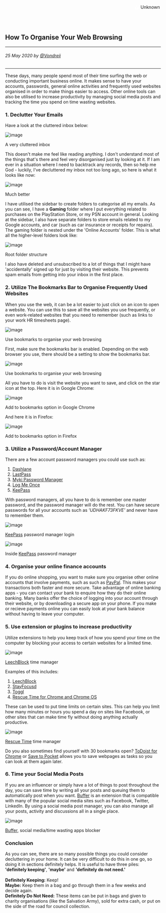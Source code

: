 <div class="parallax" style="height: 350px; background-image: url('../../../assets/blog/organisation/organise-web-browsing/header.jpg');">
  <div class="imageTextCollage"><a class="photoCred" style="margin-top: 300px; float: right;" href="https://unsplash.com" target="_blank" rel="noopener noreferrer" title="Download free do whatever you want high-resolution photos from Igor Miske"><span style="display:inline-block;padding:2px 3px"><svg xmlns="http://www.w3.org/2000/svg" style="height:12px;width:auto;vertical-align:middle;top:-2px;fill:white" viewBox="0 0 32 32"><title>unsplash-logo</title><path d="M10 9V0h12v9H10zm12 5h10v18H0V14h10v9h12v-9z"></path></svg></span><span style="display:inline-block;padding:2px 3px">Unknown</span></a></div>
</div>
<br>
<div class="writtenContent">

## How To Organise Your Web Browsing
___

###### 25 May 2020 by [@Vondreii](https://www.instagram.com/vondreii/?hl=en)
___


These days, many people spend most of their time surfing the web or conducting important business online. It makes sense to have your accounts, passwords, general online activities and frequently used websites organised in order to make things easier to access. Other online tools can also be utilised to increase productivity by managing social media posts and tracking the time you spend on time wasting websites.

### 1. Declutter Your Emails

Have a look at the cluttered inbox below:

<!-- ----------- Image ----------- -->
<div class="blog-image-container">
    <img src="../../../assets/blog/organisation/organise-web-browsing/email-cluttered.PNG" alt="image" class="blog-image"/>
	<div class="content-photo-credit"><p>A very cluttered inbox</p></div>
</div>
<!-- ----------------------------- -->

This doesn't make me feel like reading anything. I don't understand most of the things that's there and feel very disorganised just by looking at it. 
If I am ever in a situation where I need to backtrack any records, then so help me God - luckily, I've decluttered my inbox not too long ago, so here is what it looks like now:

<!-- ----------- Image ----------- -->
<div class="blog-image-container">
	<img src="../../../assets/blog/organisation/organise-web-browsing/email-folder2.PNG" alt="image" class="blog-image"/>
	<div class="content-photo-credit"><p>Much better</p></div>
</div>
<!-- ----------------------------- -->

I have utilised the sidebar to create folders to categorise all my emails. As you can see, I have a <strong>Gaming</strong> folder where I put everything related to purchases on the PlayStation Store, or my PSN account in general.
Looking at the sidebar, I also have separate folders to store emails related to my Google accounts, and car (such as car insurance or receipts for repairs).
The gaming folder is nested under the 'Online Accounts' folder. This is what all the higher-level folders look like: 

<!-- ----------- Image ----------- -->
<div class="blog-image-container">
	<img src="../../../assets/blog/organisation/organise-web-browsing/email-folder1.PNG" alt="image" class="blog-image"/>
	<div class="content-photo-credit"><p>Root folder structure</p></div>
</div>
<!-- ----------------------------- -->

I also have deleted and unsubscribed to a lot of things that I might have 'accidentally' signed up for just by visiting their website. This prevents spam emails from getting into your inbox in the first place.    

### 2. Utilize The Bookmarks Bar to Organise Frequently Used Websites

When you use the web, it can be a lot easier to just click on an icon to open a website. You can use this to save all the websites you use frequently, or even work-related websites that you need to remember (such as links to your work HR timesheets page).

<!-- ----------- Image ----------- -->
<div class="blog-image-container">
  <img src="../../../assets/blog/organisation/organise-web-browsing/bookmarks.jpg" alt="image" class="blog-image"/>
  <div class="content-photo-credit"><p>Use bookmarks to organise your web browsing</p></div>
</div>
<!-- ----------------------------- -->

First, make sure the bookmarks bar is enabled. Depending on the web browser you use, there should be a setting to show the bookmarks bar.

<!-- ----------- Image ----------- -->
<div class="blog-image-container">
  <img src="../../../assets/blog/organisation/organise-web-browsing/bookmarks-4.PNG" alt="image" class="blog-image"/>
  <div class="content-photo-credit"><p>Use bookmarks to organise your web browsing</p></div>
</div>
<!-- ----------------------------- -->

All you have to do is visit the website you want to save, and click on the star icon at the top. Here it is in Google Chrome:

<!-- ----------- Image ----------- -->
<div class="blog-image-container">
  <img src="../../../assets/blog/organisation/organise-web-browsing/bookmarks-2.jpg" alt="image" class="blog-image"/>
  <div class="content-photo-credit"><p>Add to bookmarks option in Google Chrome</p></div>
</div>
<!-- ----------------------------- -->

And here it is in Firefox:

<!-- ----------- Image ----------- -->
<div class="blog-image-container">
  <img src="../../../assets/blog/organisation/organise-web-browsing/bookmarks-3.PNG" alt="image" class="blog-image"/>
  <div class="content-photo-credit"><p>Add to bookmarks option in Firefox</p></div>  
</div>
<!-- ----------------------------- -->
	
### 3. Utilize a Password/Account Manager

There are a few account password managers you could use such as:

1. <a href="https://www.dashlane.com">Dashlane</a>
2. <a href="https://www.lastpass.com/">LastPass</a>
3. <a href="https://www.myki.com/">Myki Password Manager</a>
4. <a href="https://www.logmeonce.com/">Log Me Once</a>
5. <a href="https://keepass.info/">KeePass</a>

With password managers, all you have to do is remember one master password, and the password manager will do the rest.
You can have secure passwords for all your accounts such as <i>'UDHAKF73FKVE'</i> and never have to remember them.

<!-- ----------- Image ----------- -->
<div class="blog-image-container">
  <img src="../../../assets/blog/organisation/organise-web-browsing/keepass-1.PNG" alt="image" class="blog-image"/>
  <div class="content-photo-credit"><p><a href="https://keepass.info/">KeePass</a> password manager login</p></div>
</div>
<!-- ----------------------------- -->

<!-- ----------- Image ----------- -->
<div class="blog-image-container">
  <img src="../../../assets/blog/organisation/organise-web-browsing/keepass-2.PNG" alt="image" class="blog-image"/>
  <div class="content-photo-credit"><p>Inside <a href="https://keepass.info/">KeePass</a> password manager</p></div>
</div>
<!-- ----------------------------- -->

### 4. Organise your online finance accounts

If you do online shopping, you want to make sure you organise other online accounts that involve payments, such as such as <a href="https://www.paypal.com/">PayPal</a>.
This makes your transactions both faster and more secure. Take advantage of online banking apps - you can contact your bank to enquire how they do their online banking.
Many banks offer the choice of logging into your account through their website, or by downloading a secure app on your phone.
If you make or recieve payments online you can easily look at your bank balance without having to leave your computer.

### 5. Use extension or plugins to increase productivity

Utilize extensions to help you keep track of how you spend your time on the computer by blocking your access to certain websites for a limited time. 

<!-- ----------- Image ----------- -->
<div class="blog-image-container">
  <img src="../../../assets/blog/organisation/organise-web-browsing/leechblock.PNG" alt="image" class="blog-image"/>
  <div class="content-photo-credit"><p><a href="https://chrome.google.com/webstore/detail/leechblock-ng/blaaajhemilngeeffpbfkdjjoefldkok">LeechBlock</a> time manager</p></div>
</div>
<!-- ----------------------------- -->

Examples of this includes:

1. <a href="https://chrome.google.com/webstore/detail/leechblock-ng/blaaajhemilngeeffpbfkdjjoefldkok">LeechBlock</a>
2. <a href="https://chrome.google.com/webstore/detail/stayfocusd/laankejkbhbdhmipfmgcngdelahlfoji?hl=en">StayFocusd</a>
3. <a href="https://chrome.google.com/webstore/detail/toggl-button-productivity/oejgccbfbmkkpaidnkphaiaecficdnfn">Toggl</a>
4. <a href="https://chrome.google.com/webstore/detail/rescuetime-for-chrome-and/bdakmnplckeopfghnlpocafcepegjeap">Rescue Time for Chrome and Chrome OS</a>

These can be used to put time limits on certain sites.
This can help you limit how many minutes or hours you spend a day on sites like Facebook, or other sites that can make time fly without doing anything actually productive.

<!-- ----------- Image ----------- -->
<div class="blog-image-container">
  <img src="../../../assets/blog/organisation/organise-web-browsing/rescueTime.PNG" alt="image" class="blog-image"/>
  <div class="content-photo-credit"><p><a href="https://chrome.google.com/webstore/detail/rescuetime-for-chrome-and/bdakmnplckeopfghnlpocafcepegjeap">Rescue Time</a> time manager</p></div>
</div>
<!-- ----------------------------- -->

Do you also sometimes find yourself with 30 bookmarks open? 
<a href="https://chrome.google.com/webstore/detail/todoist-for-chrome/jldhpllghnbhlbpcmnajkpdmadaolakh?hl=en">ToDoist for Chrome</a> 
or <a href="https://chrome.google.com/webstore/detail/save-to-pocket/niloccemoadcdkdjlinkgdfekeahmflj">Save to Pocket</a>
allows you to save webpages as tasks so you can look at them again later.

### 6. Time your Social Media Posts

If you are an influencer or simply have a lot of things to post throughout the day, you can save time by writing all your posts 
and queuing them to automatically post when you want. <a href="https://chrome.google.com/webstore/detail/buffer/noojglkidnpfjbincgijbaiedldjfbhh">Buffer</a>
is an extension that is compatible with many of the popular social media sites such as Facebook, Twitter, LinkedIn.
By using a social media post manager, you can also manage all your posts, activity and discussions all in a single place. 

<!-- ----------- Image ----------- -->
<div class="blog-image-container">
  <img src="../../../assets/blog/organisation/organise-web-browsing/buffer.PNG" alt="image" class="blog-image"/>
  <div class="content-photo-credit"><p><a href="https://chrome.google.com/webstore/detail/buffer/noojglkidnpfjbincgijbaiedldjfbhh">Buffer</a>, social media/time wasting apps blocker</p></div>
</div>
<!-- ----------------------------- -->
	
### Conclusion

As you can see, there are so many possible things you could consider decluttering in your home. It can be very difficult to do this in one go, so doing it in sections definitely helps.
It is useful to have three piles: **'definitely keeping'**, **'maybe'** and **'definitely do not need.'**<br><br>
**Definitely Keeping:** Keep! <br>
**Maybe:** Keep them in a bag and go through them in a few weeks and decide again. <br>
**Definitely Do Not Need:** These items can be put in bags and given to charity organisations (like the Salvation Army), sold for extra cash, or put on the side of the road for council collection. 

<br><br>

</div>